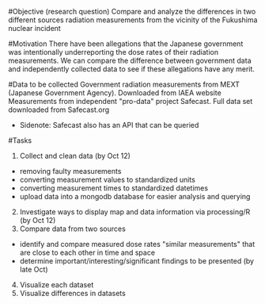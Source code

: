 #Objective (research question)
Compare and analyze the differences in two different sources radiation measurements from the vicinity of the Fukushima nuclear incident

#Motivation
There have been allegations that the Japanese government was intentionally underreporting the dose rates of their radiation measurements. We can compare the difference between government data and independently collected data to see if these allegations have any merit.

#Data to be collected
Government radiation measurements from MEXT (Japanese Government Agency). Downloaded from IAEA website
Measurements from independent "pro-data" project Safecast. Full data set downloaded from Safecast.org
* Sidenote: Safecast also has an API that can be queried

#Tasks
1. Collect and clean data (by Oct 12)
  * removing faulty measurements
  * converting measurement values to standardized units
  * converting measurement times to standardized datetimes
  * upload data into a mongodb database for easier analysis and querying
2. Investigate ways to display map and data information via processing/R (by Oct 12)
3. Compare data from two sources
  * identify and compare measured dose rates "similar measurements" that are close to each other in time and space
  * determine important/interesting/significant findings to be presented (by late Oct)
4. Visualize each dataset
5. Visualize differences in datasets

